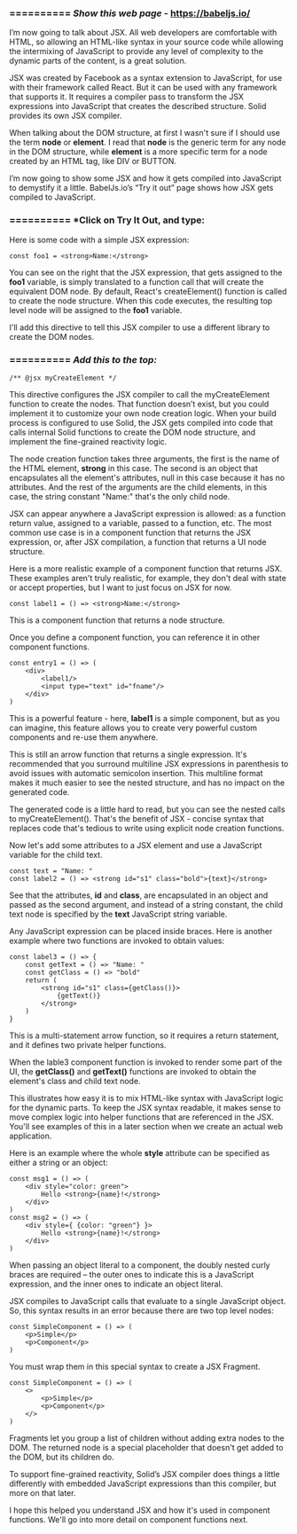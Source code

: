 ### ========== *Show this web page* - https://babeljs.io/

I’m now going to talk about JSX. All web developers are comfortable with HTML, so allowing an HTML-like syntax in your source code while allowing the intermixing of JavaScript to provide any level of complexity to the dynamic parts of the content, is a great solution.

JSX was created by Facebook as a syntax extension to JavaScript, for use with their framework called React. But it can be used with any framework that supports it. It requires a compiler pass to transform the JSX expressions into JavaScript that creates the described structure. Solid provides its own JSX compiler.

When talking about the DOM structure, at first I wasn't sure if I should use the term **node** or **element**. I read that **node** is the generic term for any node in the DOM structure, while **element** is a more specific term for a node created by an HTML tag, like DIV or BUTTON.

I’m now going to show some JSX and how it gets compiled into JavaScript to demystify it a little. BabelJs.io’s “Try it out” page shows how JSX gets compiled to JavaScript.

### ========== *Click on Try It Out, and type:

Here is some code with a simple JSX expression:

```
const foo1 = <strong>Name:</strong>
```

You can see on the right that the JSX expression, that gets assigned to the **foo1** variable, is simply translated to a function call that will create the equivalent DOM node. By default, React's createElement() function is called to create the node structure. When this code executes, the resulting top level node will be assigned to the **foo1** variable.

I'll add this directive to tell this JSX compiler to use a different library to create the DOM nodes.

### ========== *Add this to the top:*

```
/** @jsx myCreateElement */
```

This directive configures the JSX compiler to call the myCreateElement function to create the nodes. That function doesn’t exist, but you could implement it to customize your own node creation logic. When your build process is configured to use Solid, the JSX gets compiled into code that calls internal Solid functions to create the DOM node structure, and implement the fine-grained reactivity logic.

The node creation function takes three arguments, the first is the name of the HTML element, **strong** in this case. The second is an object that encapsulates all the element's attributes, null in this case because it has no attributes. And the rest of the arguments are the child elements, in this case, the string constant "Name:" that's the only child node.

JSX can appear anywhere a JavaScript expression is allowed: as a function return value, assigned to a variable, passed to a function, etc. The most common use case is in a component function that returns the JSX expression, or, after JSX compilation, a function that returns a UI node structure.

Here is a more realistic example of a component function that returns JSX. These examples aren't truly realistic, for example, they don't deal with state or accept properties, but I want to just focus on JSX for now.

```
const label1 = () => <strong>Name:</strong>
```

This is a component function that returns a node structure.

Once you define a component function, you can reference it in other component functions.

```
const entry1 = () => (
    <div>
        <label1/>
        <input type="text" id="fname"/>
    </div>
)
```

This is a powerful feature - here, **label1** is a simple component, but as you can imagine, this feature allows you to create very powerful custom components and re-use them anywhere.

This is still an arrow function that returns a single expression. It's recommended that you surround multiline JSX expressions in parenthesis to avoid issues with automatic semicolon insertion. This multiline format makes it much easier to see the nested structure, and has no impact on the generated code.

The generated code is a little hard to read, but you can see the nested calls to myCreateElement(). That's the benefit of JSX - concise syntax that replaces code that's tedious to write using explicit node creation functions.

Now let's add some attributes to a JSX element and use a JavaScript variable for the child text.

```
const text = "Name: "
const label2 = () => <strong id="s1" class="bold">{text}</strong>
```

See that the attributes, **id** and **class**, are encapsulated in an object and passed as the second argument, and instead of a string constant, the child text node is specified by the **text** JavaScript string variable.

Any JavaScript expression can be placed inside braces. Here is another example where two functions are invoked to obtain values:

```
const label3 = () => {
    const getText = () => "Name: "
    const getClass = () => "bold"
    return (
        <strong id="s1" class={getClass()}>
            {getText()}
        </strong>
    )
}
```

This is a multi-statement arrow function, so it requires a return statement, and it defines two private helper functions.

When the lable3 component function is invoked to render some part of the UI, the **getClass()** and **getText()** functions are invoked to obtain the element's class and child text node.

This illustrates how easy it is to mix HTML-like syntax with JavaScript logic for the dynamic parts. To keep the JSX syntax readable, it makes sense to move complex logic into helper functions that are referenced in the JSX. You'll see examples of this in a later section when we create an actual web application.

Here is an example where the whole **style** attribute can be specified as either a string or an object:

```
const msg1 = () => (
    <div style="color: green">
        Hello <strong>{name}!</strong>
    </div>
)
const msg2 = () => (
    <div style={ {color: "green"} }>
        Hello <strong>{name}!</strong>
    </div>
)
```

When passing an object literal to a component, the doubly nested curly braces are required – the outer ones to indicate this is a JavaScript expression, and the inner ones to indicate an object literal.

JSX compiles to JavaScript calls that evaluate to a single JavaScript object. So, this syntax results in an error because there are two top level nodes:

```
const SimpleComponent = () => (
    <p>Simple</p>
    <p>Component</p>
)
```

You must wrap them in this special syntax to create a JSX Fragment.

```
const SimpleComponent = () => (
    <>
        <p>Simple</p>
        <p>Component</p>
    </>
)
```

Fragments let you group a list of children without adding extra nodes to the DOM. The returned node is a special placeholder that doesn't get added to the DOM, but its children do.

To support fine-grained reactivity, Solid’s JSX compiler does things a little differently with embedded JavaScript expressions than this compiler, but more on that later.

I hope this helped you understand JSX and how it's used in component functions. We'll go into more detail on component functions next.
